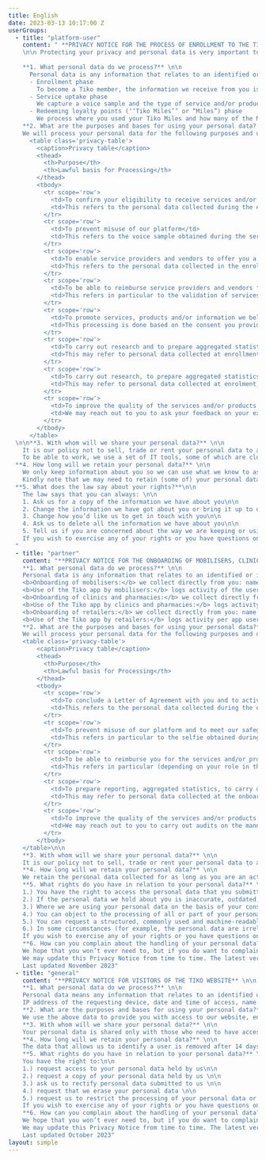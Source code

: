 ```yaml
---
title: English
date: 2023-03-13 10:17:00 Z
userGroups:
  - title: "platform-user"
    content: " **PRIVACY NOTICE FOR THE PROCESS OF ENROLLMENT TO THE TIKO PLATFORM AND THE SERVICE UPTAKE**
    \n\n Protecting your privacy and personal data is very important to Triggerise Stichting and its affiliates (“us”, “our” or “we”). \n\n This privacy notice explains what personal data we collect, why we collect this data and who can access it once you have enrolled to benefit from our services and/or products. It also explains how long your personal data is kept and which rights you have in relation to the handling of your personal data. \n\n It is the local Tiko entity that acts as the data controller of the personal data we hold about you. Questions, comments and requests regarding this Privacy Notice are welcome and should be addressed to our Data Protection Officer (DPO) via email at: <privacy@triggerise.org>. \n\n
    
    **1. What personal data do we process?** \n\n 
      Personal data is any information that relates to an identified or identifiable individual. Different pieces of collected information that can lead to the identification of a particular person also constitutes personal data. Below you can see the different categories of personal data we collect when you enrol and start receiving services and/or products via the platform we manage, the Tiko platform. \n\n
      - Enrollment phase
        To become a Tiko member, the information we receive from you is: gender, month of birth, year of birth, and phone number (if available and you choose to provide it). \n\n
      - Service uptake phase
        We capture a voice sample and the type of service and/or product that you have received, along with the date this took place and the service provider that offered the service and/or product. \n\n
      - Redeeming loyalty points (‘‘Tiko Miles’’ or “Miles”) phase
        We process where you used your Tiko Miles and how many of the Miles you spent.  \n\n
    **2. What are the purposes and bases for using your personal data? \n\n
    We will process your personal data for the following purposes and under the following lawful bases:
      <table class='privacy-table'>
        <caption>Privacy table</caption>
        <thead>
          <th>Purpose</th>
          <th>Lawful basis for Processing</th>
        </thead>
        <tbody>
          <tr scope='row'>
            <td>To confirm your eligibility to receive services and/or products and to create your account in the Tiko platform</td>
            <td>This refers to the personal data collected during the enrolment phase and the processing is done on the basis</td>
          </tr>
          <tr scope='row'>
            <td>To prevent misuse of our platform</td>
            <td>This refers to the voice sample obtained during the service uptake phase as well as the monitoring of the service uptake and the redeeming of Tiko Miles phase, to identify patterns of  misuse. This processing is done on the basis of our legitimate interest</td>
          </tr>
          <tr scope='row'>
            <td>To enable service providers and vendors to offer you a service and/or product</td>
            <td>This refers to the personal data collected in the enrolment stage as well as personal data collected during the service uptake and/or the redeeming phase(s). This processing is done on the basis of our legitimate interest</td>
          </tr>
          <tr scope='row'>
            <td>To be able to reimburse service providers and vendors for the service and/or product you have received</td>
            <td>This refers in particular to the validation of services and/or products you have received. This processing is done on the basis of our legitimate interest as well as a necessary step for contract execution with the service providers and vendors</td>
          </tr>
          <tr scope='row'>
            <td>To promote services, products and/or information we believe may be of interest to you</td>
            <td>This processing is done based on the consent you provided during the enrolment stage. Receiving promotional messages and/or calls is not a requirement for you to be eligible to receive services and/or products and if you change your mind about it you can: (1) send the word “STOP” to any of the short code numbers that you used to enrol (2), contact and inform a mobiliser that assisted in enrolling you on the Tiko platform (3), call us directly on the numbers shared with you (4), send a WhatsApp message saying “STOP” or (5), send an email to us at <a href='mailto:privacy@triggerise.org' target='_blank' rel='noopener noreferrer'>privacy@triggerise.org</a></td>
          </tr>
          <tr scope='row'>
            <td>To carry out research and to prepare aggregated statistics</td>
            <td>This may refer to personal data collected at enrollment, service-uptake and/or redeeming phase. This processing is done based on our legitimate interest to be able to report to our donors as well as legal obligations we have to report to the Ministry of Health and to support progress in universal access to health care. Our reports to donors and the Ministry present aggregated information and the statistics are anonymous.  In case we analyse the data we have collected to gain insight it may be that personal data are analysed as well and the legal basis for processing is based on statistical and scientific research purposes</td>
          </tr>
          <tr scope='row'>
            <td>To carry out research, to prepare aggregated statistics and to be subject to audits</td>
            <td>This may refer to personal data collected at enrolment, service uptake and/or redeeming phase. This processing is done based on our legitimate interest to be able to report to our donors as well as legal obligations we have to report to public health authorities and to support progress in universal access to health care. Our reports to donors and to public health authorities present aggregated information and the statistics are anonymous. In case we analyse the data we have collected to gain insight, it may be that personal data are analysed as well. The legal basis for processing is based on statistical and scientific research purposes</td>
          </tr>
          <tr scope='row'>
            <td>To improve the quality of the services and/or products provided to you</td>
            <td>We may reach out to you to ask your feedback on your experience on using services and/or products.This processing is done based on our legitimate interest</td>
          </tr>
        </tbody>
      </table>
  \n\n**3. With whom will we share your personal data?** \n\n
    It is our policy not to sell, trade or rent your personal data to anyone. We do not disclose personal data other than to entities that work on our behalf acting under our instructions and bound by data processing agreements. In general, access to any kind of personal data is strictly limited on a need-to-know basis. Our staff and the third parties we interact with are bound by confidentiality and non-disclosure agreements.\n\n
    To be able to work, we use a set of IT tools, some of which are cloud-based. We have opted for tools that ensure a high level of compliance with the industry standards for data protection and security. Data from the Tiko platform are stored on encrypted cloud-based platforms provided by Amazon Web Services (AWS) hosted in the geographic region of Europe (Ireland). We have a series of broader organisational and technical measures in place (e.g. anti-virus, regular penetration testing of our IT infrastructure) to ensure the security of your personal data.\n\n
  **4. How long will we retain your personal data?** \n\n
    We only keep information about you so we can use what we know to assist you, or so we can work with you in the future. For example, if we are going to give you advice about a new problem, we may see from our records that there are other issues you have already told us about. Using that information about you means we can give you better assistance or advice.\n\n
    Kindly note that we may need to retain (some of) your personal data for a longer period to deal with any specific issues that may arise or because it is required by law or by any relevant regulatory body (for example, when we need to satisfy legal, accounting or reporting requirements).\n\n
  **5. What does the law say about your rights?**\n\n
    The law says that you can always: \n\n
    1. Ask us for a copy of the information we have about you\n\n
    2. Change the information we have got about you or bring it up to date if it is incorrect\n\n
    3. Change how you’d like us to get in touch with you\n\n
    4. Ask us to delete all the information we have about you\n\n
    5. Tell us if you are concerned about the way we are keeping or using information about you, and want to make a complaint about this\n\n
    If you wish to exercise any of your rights or you have questions on the conditions that may apply for doing so, please contact us at <privacy@triggerise.org>. We try to respond to all legitimate requests within 7 to 14 days depending on the type of the request. You may also have the right to lodge a complaint with the competent national authority of the country in which you reside. For further information on the conditions under which you may complain to a national authority you should refer to the respective website. 
  "
  - title: "partner"
    content: "**PRIVACY NOTICE FOR THE ONBOARDING OF MOBILISERS, CLINICS, PHARMACIES AND RETAILERS TO THE Tiko PLATFORM AND SUBSEQUENT USE OF THE PLATFORM** \n\n Protecting your privacy and personal data is very important to Triggerise Stichting and its affiliates (‘‘us”, “our” or “we”).\n\n This privacy notice explains what personal data we collect, why we collect these data and who can access them, once you agree to partner with us in the implementation of our programmes through the Tiko platform. Practically, this translates to you becoming an actor in the Tiko platform and being able to use the Tiko app. This privacy notice also explains how long personal data is kept and which rights you have in relation to the handling of your personal data.\n\n It is the local Tiko entity that acts as the data controller of the personal data we hold about you. Questions, comments and requests regarding this Privacy Notice are welcome and should be addressed to our Data Protection Officer (DPO) via email at <privacy@triggerise.org>.\n\n
    **1. What personal data do we process?** \n\n 
    Personal data is any information that relates to an identified or identifiable individual. Different pieces of collected information that can lead to the identification of a particular person, also constitutes personal data. Below you can see the different categories of personal data we collect when we onboard you to the Tiko ecosystem, depending on the role you have: \n\n
    <b>Onboarding of mobilisers:</b> we collect directly from you: name (first and last name), location, national ID, gender, birth date, mobile phone number, and a selfie for face recognition purposes. Documents: ID document/card (front and back), your signature (when you sign our Code of Conduct).\n\n
    <b>Use of the Tiko app by mobilisers:</b> logs activity of the user on the app, number of adolescents enrolled, number of Tiko Miles awarded, Tiko Miles cashed out per month.\n\n
    <b>Onboarding of clinics and pharmacies:</b> we collect directly from you: name (first and last name), mobile phone number, ID number, signature of the authorised signatory representative of the facility when concluding the Letter of Agreement, address, M-PESA name and number. Collected indirectly: names and phone numbers of the employees of the facilities who will have access to the Tiko app.\n\n
    <b>Use of the Tiko app by clinics and pharmacies:</b> logs activity per app user, number of Tiko Miles to be reimbursed.\n\n
    <b>Onboarding of retailers:</b> we collect directly from you: name (first and last name), mobile phone number, ID number, signature of the Letter of Agreement, location.\n\n
    <b>Use of the Tiko app by retailers:</b> logs activity per app user, Tiko Miles awarded, Tiko Miles to be reimbursed.\n\n
    **2. What are the purposes and bases for using your personal data?** \n\n 
    We will process your personal data for the following purposes and under the following lawful bases:\n\n
    <table class='privacy-table'>
        <caption>Privacy table</caption>
        <thead>
          <th>Purpose</th>
          <th>Lawful basis for Processing</th>
        </thead>
        <tbody>
          <tr scope='row'>
            <td>To conclude a Letter of Agreement with you and to activate your account in the Tiko platform</td>
            <td>This refers to the personal data collected during the onboarding phase and the processing is done as a necessary pre-contractual step, as well as on the basis of our legitimate interest</td>
          </tr>
          <tr scope='row'>
            <td>To prevent misuse of our platform and to meet our safeguarding obligations towards the youth population</td>
            <td>This refers in particular to the selfie obtained during the onboarding phase for facial recognition purposes (and any subsequent uploading of photos periodically requested), as well as the monitoring of the activity log to identify patterns of  misuse. This processing is done on the basis of your consent as well as on our legitimate interest to be able to prevent misuse of our platform and also meet our safeguarding obligations towards the youth population</td>
          </tr>
          <tr scope='row'>
            <td>To be able to reimburse you for the services and/or products you have provided or the amount of individuals you have supported in enrolling</td>
            <td>This refers in particular (depending on your role in the platform) to the logs with validation of services and/or products you have provided or  the number of Tiko Miles you have been awarded. This processing is done as a necessary step for contract execution and on the basis of our legitimate interest</td>
          </tr>
          <tr scope='row'>
            <td>To prepare reporting, aggregated statistics, to carry out research and be subject to audit</td>
            <td>This may refer to personal data collected at the onboarding phase, as well as during the service provision and/or redeeming of the Tiko Miles phase. This processing is done based on our legitimate interest to be able to report to our donors as well as legal obligations we may have to report to public health authorities and to support progress in universal access to health care. Our reports to donors and the health authorities present aggregated information and the statistics are anonymous. In case we analyse the data we have collected to gain insight, it may be that personal data are analysed as well and the legal basis for processing is based on statistical and scientific research purposes</td>
          </tr>
          <tr scope='row'>
            <td>To improve the quality of the services and/or products you provide</td>
            <td>We may reach out to you to carry out audits on the manner in which you provide services and/or products. This processing is done based on our legitimate interests</td>
          </tr>
        </tbody>
    </table>\n\n
    **3. With whom will we share your personal data?** \n\n
    It is our policy not to sell, trade or rent your personal data to anyone. We do not disclose personal data other than to entities that work on our behalf acting under our instructions and bound by a non-disclosure agreement and/or data processing agreements. Such entities may refer to an auditor working on our behalf or on behalf of our donors, for example. In general, access to any kind of personal data is strictly limited on a need-to-know basis. Our employees and the third parties we interact with are bound by confidentiality and non-disclosure agreements.\n\nTo be able to work, we use a set of IT tools some of which are cloud-based. We have opted for tools that ensure a high level of compliance with the industry standards for data protection and security. The data we collect for onboarding purposes are stored in an encrypted Customer Relationship Management (‘‘CRM’’) tool that is hosted in a cloud in the geographic region of Europe (Germany). Data from the use of the Tiko app are stored on encrypted cloud-based platforms provided by Amazon Web Services (AWS) hosted in the geographic region of Europe (Ireland). We have a series of broader organisational and technical measures in place (e.g., anti-virus, regular penetration testing of our IT infrastructure) to ensure the security of your personal data.\n\n
    **4. How long will we retain your personal data?** \n\n
    We retain the personal data collected for as long as you are an active actor in the Tiko ecosystem. Kindly note that in case of termination of our relation with you, we may still need to retain (some of) your personal data to deal with any specific issues that may arise or because it is required by law or by any relevant regulatory body (for example when we need to satisfy legal, accounting or reporting requirements).\n\n
    **5. What rights do you have in relation to your personal data?** \n\n
    1.) You have the right to access the personal data that you submitted to us\n\n
    2.) If the personal data we hold about you is inaccurate, outdated, incomplete or misleading, you may ask us to rectify them \n\n
    3.) Where we are using your personal data on the basis of your consent, you can withdraw your consent at any time \n\n
    4.) You can object to the processing of all or part of your personal data, and if you do so we will restrict the processing until it is verified, whether our legitimate interests override your interests or not \n\n
    5.) You can request a structured, commonly used and machine-readable copy of your personal data\n\n
    6.) In some circumstances (for example, the personal data are irrelevant or excessive), you can ask us  to erase your personal data \n\n
    If you wish to exercise any of your rights or you have questions on the conditions that may apply for doing so, please contact us at <privacy@triggerise.org>. The turnaround time to address your requests vary between 7 to 14 days, depending on the kind of request. In case we see that we are not able to meet the 7- to 14-day deadline, we will keep you informed. \n\n
    **6. How can you complain about the handling of your personal data?** \n\n
    We hope that you won’t ever need to, but if you do want to complain about our use of personal data, please send an email with the details of your complaint to <privacy@triggerise.org>. We will investigate and respond to any complaints we receive. You may also have the right to lodge a complaint with the competent national authority of the country in which you reside. For further information on the conditions under which you may complain to a national authority you should refer to the respective website.\n\n
    We may update this Privacy Notice from time to time. The latest version will be posted on our website with the effective date.\n\n
    Last updated November 2023"
  - title: "general"
    content: "**PRIVACY NOTICE FOR VISITORS OF THE TIKO WEBSITE** \n\n Protecting your privacy and personal data is very important to Triggerise Stichting and its affiliates (“us”, “our” or “we”).\n\n This privacy notice explains what personal data we collect and use when you visit our website. We are the data controller of the personal data we hold about you and, as such, it is our responsibility to ensure their quality, confidentiality, integrity, and availability as well as have in place technical and organisational measures to help protect your personal data from unauthorised access, use or disclosure.\n\n Questions, comments and requests regarding this Privacy Notice are welcome and should be addressed to our Data Protection Officer (DPO) via email at <privacy@triggerise.org>.\n\n
    **1. What personal data do we process?** \n\n 
    Personal data means any information that relates to an identified or identifiable individual. Different pieces of collected information that can lead to the identification of a particular person also constitute personal data. Each time you visit our website we collect the following: \n\n
    IP address of the requesting device, date and time of access, name and URL of the requested file, website from which access is obtained (“Referrer URL”), browser used and, where applicable, your device’s operating system and the identity of your access provider. In addition, as long as you have provided your consent, we use cookies for analytics. These cookies track the following: average engagement time, total views, views by page, activity over time, users per country and city. In case you decide to reach out to us via the webform on our website, we also collect the information you put there (e.g., name and email address).\n\n
    **2. What are the purposes and bases for using your personal data?** \n\n 
    We use the above data to provide you with access to our website, ensure that the website can establish an internet connection smoothly and is easy to use; to analyse the system security and stability, as well as for performance optimisation, and user experience enhancements. If you provide us with your contact details we may use them to get in touch with you. The security, proper functioning and improvement of our website falls under our legitimate interest to offer a continuous and seamless experience when browsing our website. Use of your contact details falls under the consent you provide when you decide on a voluntary basis to complete the webform.\n\n
    **3. With whom will we share your personal data?** \n\n
    Your personal data is shared only with those who need to have access to it, which is primarily our team of web engineers. Externally, this may refer to our technical and infrastructure partners. When we share personal data with others, we put contractual  arrangements (a contract containing data processing agreement and/or a non-disclosure agreement) in place to protect the personal data. If we receive requests from third parties with authority to obtain disclosure of personal data we will only fulfil them where we are permitted to do so in accordance with applicable data protection legislation. Our Website uses so-called “cookies”. You may find more information under our Cookie policy here.\n\n
    **4. How long will we retain your personal data?** \n\n
    The data that allows us to identify a user is removed after 14 days, unless any security-relevant event occurs (e.g., a DDoS attack). If there is a security-relevant event, server log files are stored until the security-relevant event has been eliminated and clarified in full.\n\n
    **5. What rights do you have in relation to your personal data?** \n\n
    You have the right to:\n\n
    1.) request access to your personal data held by us\n\n
    2.) request a copy of your personal data held by us \n\n
    3.) ask us to rectify personal data submitted to us \n\n
    4.) request that we erase your personal data \n\n
    5.) request us to restrict the processing of your personal data or object to the processing of your personal data\n\n
    If you wish to exercise any of your rights or you have questions on the conditions that may apply for doing so, please contact us at <privacy@triggerise.org>. We try to respond to all legitimate requests within 14 calendar days. It  may take us longer if your request is particularly complex or you have made a number of requests but in this case, we will notify you and keep you updated.\n\n
    **6. How can you complain about the handling of your personal data?** \n\n
    We hope that you won’t ever need to, but if you do want to complain about our use of personal data, please send an email with the details of your complaint to <privacy@triggerise.org>. We will investigate and respond to any complaints we receive. You may also have the right to lodge a complaint with the competent national authority of the country in which you reside. For further information on the conditions under which you may complain to a national authority you should refer to the respective website.\n\n
    We may update this Privacy Notice from time to time. The latest version will be posted on our website with the effective date.\n\n
    Last updated October 2023"
layout: simple
---
```


